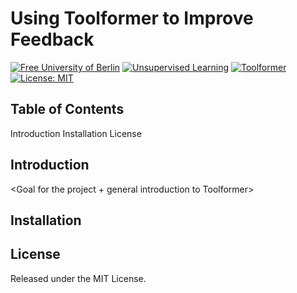 # Using Toolformer to Improve Feedback

[![Free University of Berlin](https://img.shields.io/badge/University-Free%20University%20of%20Berlin-blue)](https://www.fu-berlin.de/)
[![Unsupervised Learning](https://img.shields.io/badge/Type-Unsupervised%20Learning-green)](https://en.wikipedia.org/wiki/Unsupervised_learning)
[![Toolformer](https://img.shields.io/badge/Tool-Toolformer-orange)](https://arxiv.org/abs/2302.04761)
[![License: MIT](https://img.shields.io/badge/License-MIT-yellow.svg)](https://opensource.org/licenses/MIT)

<Quick overview of what was done>

## Table of Contents

Introduction
Installation
License

## Introduction

<Goal for the project + general introduction to Toolformer>

## Installation

<Installation Desciption>

## License

Released under the MIT License.
